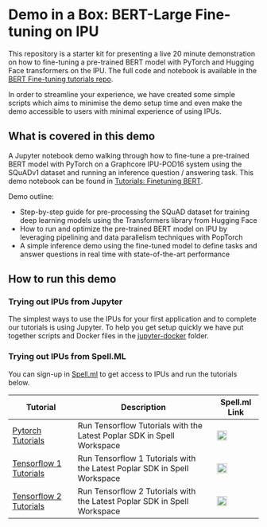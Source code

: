 # Demo in a Box: BERT-Large Fine-tuning on IPU

This repository is a starter kit for presenting a live 20 minute demonstration
on how to fine-tuning a pre-trained BERT model with PyTorch and Hugging Face 
transformers on the IPU. The full code and notebook is available in the 
[BERT Fine-tuning tutorials repo](https://github.com/graphcore/tutorials/tree/master/tutorials/pytorch/tut_finetuning_bert). 

In order to streamline your experience, we have created some simple scripts 
which aims to minimise the demo setup time and even make the demo accessible 
to users with minimal experience of using IPUs.
## What is covered in this demo

A Jupyter notebook demo walking through how to fine-tune a pre-trained BERT 
model with PyTorch on a Graphcore IPU-POD16 system using the SQuADv1 dataset and running an inference question / answering task.
This demo notebook can be found in [Tutorials: Finetuning BERT](https://github.com/graphcore/tutorials/tree/master/tutorials/pytorch/tut_finetuning_bert).

Demo outline:

* Step-by-step guide for pre-processing the SQuAD dataset for training 
  deep learning models using the Transformers library from Hugging Face
* How to run and optimize the pre-trained BERT model on IPU by leveraging 
  pipelining and data parallelism techniques with PopTorch
* A simple inference demo using the fine-tuned model to define tasks and 
  answer questions in real time with state-of-the-art performance
## How to run this demo

### Trying out IPUs from Jupyter

The simplest ways to use the IPUs for your first application and to complete our
tutorials is using Jupyter. To help you get setup quickly we have put together
scripts and Docker files in the [jupyter-docker](jupyter-docker/README.md) folder.

### Trying out IPUs from Spell.ML

You can sign-up in [Spell.ml](https://spell.ml/graphcore) to get access to IPUs and run the tutorials below.

|Tutorial|Description|Spell.ml Link|
| ------- | ------- |------- | 
|[Pytorch Tutorials](https://github.com/graphcore/tutorials/tree/master/tutorials/pytorch)|Run Tensorflow Tutorials with the Latest Poplar SDK in Spell Workspace|  <a href="https://web.spell.ml/workspace_create?workspaceName=Graphcore-pytorch-tutorial&machineType=IPUx16&githubUrl=https%3A%2F%2Fgithub.com%2Fgraphcore%2Ftutorials.git&apt=git&dockerImage=graphcore%2Fpytorch-jupyter%3Alatest"><img src=https://spell.ml/badge.svg height=20px/></a>|
|[Tensorflow 1 Tutorials](https://github.com/graphcore/tutorials/tree/master/tutorials/tensorflow1)|Run Tensorflow 1 Tutorials with the Latest Poplar SDK in Spell Workspace|  <a href="https://web.spell.ml/workspace_create?workspaceName=Graphcore-tensorflow1-tutorial&machineType=IPUx16&githubUrl=https%3A%2F%2Fgithub.com%2Fgraphcore%2Ftutorials.git&apt=git&dockerImage=graphcore%2Ftensorflow-jupyter%3Alatest"><img src=https://spell.ml/badge.svg height=20px/></a>
|[Tensorflow 2 Tutorials](https://github.com/graphcore/tutorials/tree/master/tutorials/tensorflow2)|Run Tensorflow 2 Tutorials with the Latest Poplar SDK in Spell Workspace| <a href="https://web.spell.ml/workspace_create?workspaceName=Graphcore-tensorflow2-tutorial&machineType=IPUx16&githubUrl=https%3A%2F%2Fgithub.com%2Fgraphcore%2Ftutorials.git&apt=git&dockerImage=graphcore%2Ftensorflow-jupyter%3Alatest"><img src=https://spell.ml/badge.svg height=20px/></a>

